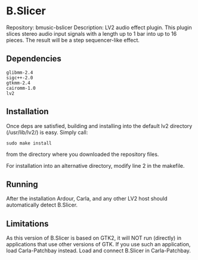 # B.Slicer
Repository: bmusic-bslicer
Description: LV2 audio effect plugin. This plugin slices stereo audio input signals with a length up to 1 bar into up to 16 pieces.
The result will be a step sequencer-like effect.

Dependencies
------------
```
glibmm-2.4
sigc++-2.0
gtkmm-2.4
cairomm-1.0
lv2
```

Installation
------------
Once deps are satisfied, building and installing into the default lv2 directory (/usr/lib/lv2/) is easy. Simply call:
```
sudo make install
```
from the directory where you downloaded the repository files.

For installation into an alternative directory, modify line 2 in the makefile.

Running
-------
After the installation Ardour, Carla, and any other LV2 host should
automatically detect B.Slicer.

Limitations
-----------
As this version of B.Slicer is based on GTK2, it will NOT run (directly) in applications that use other versions of GTK.
If you use such an application, load Carla-Patchbay instead. Load and connect B.Slicer in Carla-Patchbay.
